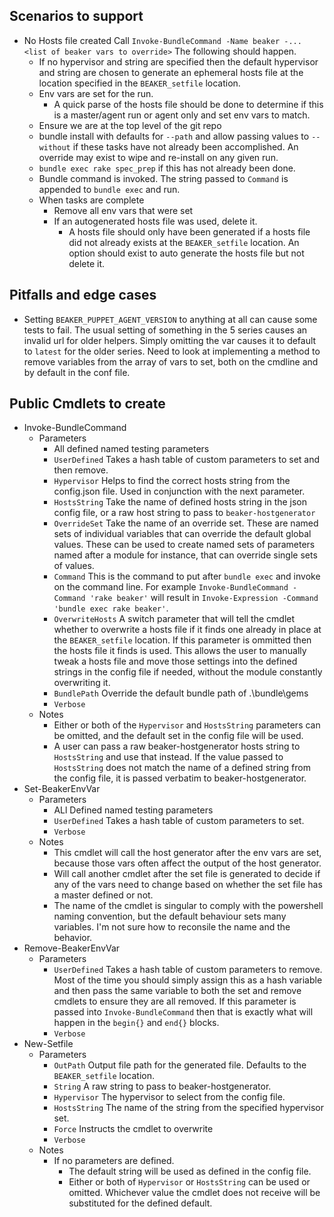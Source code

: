 ## Scenarios to support
- No Hosts file created
  Call `Invoke-BundleCommand -Name beaker -... <list of beaker vars to override>`
  The following should happen.
  - If no hypervisor and string are specified then the default hypervisor and string are chosen to generate an ephemeral hosts file at the location specified in the `BEAKER_setfile` location.
  - Env vars are set for the run.
    - A quick parse of the hosts file should be done to determine if this is a master/agent run or agent only and set env vars to match.
  - Ensure we are at the top level of the git repo
  - bundle install with defaults for `--path` and allow passing values to `--without` if these tasks have not already been accomplished. An override may exist to wipe and re-install on any given run.
  - `bundle exec rake spec_prep` if this has not already been done.
  - Bundle command is invoked. The string passed to `Command` is appended to `bundle exec` and run.
  - When tasks are complete
    - Remove all env vars that were set
    - If an autogenerated hosts file was used, delete it.
      - A hosts file should only have been generated if a hosts file did not already exists at the `BEAKER_setfile` location. An option should exist to auto generate the hosts file but not delete it.

## Pitfalls and edge cases
- Setting `BEAKER_PUPPET_AGENT_VERSION` to anything at all can cause some tests to fail. The usual setting of something in the 5 series causes an invalid url for older helpers. Simply omitting the var causes it to default to `latest` for the older series.
  Need to look at implementing a method to remove variables from the array of vars to set, both on the cmdline and by default in the conf file.


## Public Cmdlets to create

- Invoke-BundleCommand
  - Parameters
    - All defined named testing parameters
    - `UserDefined` Takes a hash table of custom parameters to set and then remove.
    - `Hypervisor` Helps to find the correct hosts string from the config.json file. Used in conjunction with the next parameter.
    - `HostsString` Take the name of defined hosts string in the json config file, or a raw host string to pass to `beaker-hostgenerator`
    - `OverrideSet` Take the name of an override set. These are named sets of individual variables that can override the default global values. These can be used to create named sets of parameters named after a module for instance, that can override single sets of values.
    - `Command` This is the command to put after `bundle exec` and invoke on the command line. For example `Invoke-BundleCommand -Command 'rake beaker'` will result in `Invoke-Expression -Command 'bundle exec rake beaker'`.
    - `OverwriteHosts` A switch parameter that will tell the cmdlet whether to overwrite a hosts file if it finds one already in place at the `BEAKER_setfile` location. If this parameter is ommitted then the hosts file it finds is used. This allows the user to manually tweak a hosts file and move those settings into the defined strings in the config file if needed, without the module constantly overwriting it.
    - `BundlePath` Override the default bundle path of .\bundle\gems
    - `Verbose`
  - Notes
    - Either or both of the `Hypervisor` and `HostsString` parameters can be omitted, and the default set in the config file will be used.
    - A user can pass a raw beaker-hostgenerator hosts string to `HostsString` and use that instead. If the value passed to `HostsString` does not match the name of a defined string from the config file, it is passed verbatim to beaker-hostgenerator.
- Set-BeakerEnvVar
  - Parameters
    - ALl Defined named testing parameters
    - `UserDefined` Takes a hash table of custom parameters to set.
    - `Verbose`
  - Notes
    - This cmdlet will call the host generator after the env vars are set, because those vars often affect the output of the host generator.
    - Will call another cmdlet after the set file is generated to decide if any of the vars need to change based on whether the set file has a master defined or not.
    - The name of the cmdlet is singular to comply with the powershell naming convention, but the default behaviour sets many variables. I'm not sure how to reconsile the name and the behavior.
- Remove-BeakerEnvVar
  - Parameters
    - `UserDefined` Takes a hash table of custom parameters to remove. Most of the time you should simply assign this as a hash variable and then pass the same variable to both the set and remove cmdlets to ensure they are all removed. If this parameter is passed into `Invoke-BundleCommand` then that is exactly what will happen in the `begin{}` and `end{}` blocks.
    - `Verbose`
- New-Setfile
  - Parameters
    - `OutPath` Output file path for the generated file. Defaults to the `BEAKER_setfile` location.
    - `String` A raw string to pass to beaker-hostgenerator.
    - `Hypervisor` The hypervisor to select from the config file.
    - `HostsString` The name of the string from the specified hypervisor set.
    - `Force` Instructs the cmdlet to overwrite
    - `Verbose`
  - Notes
    - If no parameters are defined.
      - The default string will be used as defined in the config file.
      - Either or both of `Hypervisor` or `HostsString` can be used or omitted. Whichever value the cmdlet does not receive will be substituted for the defined default.